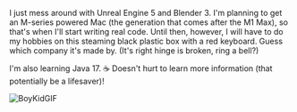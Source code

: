 I just mess around with Unreal Engine 5 and Blender 3. I'm planning to get an M-series powered Mac (the generation that comes after the M1 Max), so that's when I'll start writing real code. Until then, however, I will have to do my hobbies on this steaming black plastic box with a red keyboard. Guess which company it's made by. (It's right hinge is broken, ring a bell?)

I'm also learning Java 17. ☕ Doesn't hurt to learn more information (that potentially be a lifesaver)!

![BoyKidGIF](https://user-images.githubusercontent.com/70416002/147379155-91a56678-5b4b-43ce-9214-bb75e65b1f58.gif)
